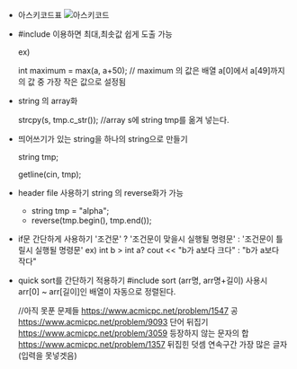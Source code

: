 - 아스키코드표
![아스키코드](https://user-images.githubusercontent.com/81306023/125579200-83769c7c-a90e-4216-ad83-4619523de0b6.png)


- #include <algorithm> 이용하면 최대,최솟값 쉽게 도출 가능
  
  ex)
  
  int maximum = max(a, a+50);
  // maximum 의 값은 배열 a[0]에서 a[49]까지의 값 중 가장 작은 값으로 설정됨

  
  
  
- string 의 array화
  
  	strcpy(s, tmp.c_str()); //array s에 string tmp를 옮겨 넣는다.
  
 - 띄어쓰기가 있는 string을 하나의 string으로 만들기
    
	string tmp;
    
	getline(cin, tmp);
	
- header file <algorithm> 사용하기
	string 의 reverse화가 가능
	- string tmp = "alpha";
	- reverse(tmp.begin(), tmp.end());
	
- if문 간단하게 사용하기
	'조건문' ? '조건문이 맞을시 실행될 명령문' : '조건문이 틀릴시 실행될 명령문'
	ex)
	int b > int a? cout << "b가 a보다 크다" : "b가 a보다 작다"
	
- quick sort를 간단하기 적용하기
	#include <algorithm>
	sort (arr명, arr명+길이) 사용시
	arr[0] ~ arr[길이]인 배열이 자동으로 정렬된다.
    
  
  
  //아직 못푼 문제들
https://www.acmicpc.net/problem/1547 공
https://www.acmicpc.net/problem/9093  단어 뒤집기
https://www.acmicpc.net/problem/3059  등장하지 않는 문자의 합
https://www.acmicpc.net/problem/1357  뒤집힌 덧셈
연속구간
가장 많은 글자 (입력을 못넣겟음)
